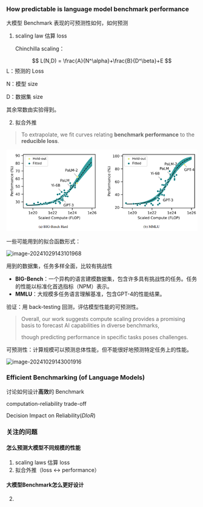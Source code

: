 ### How predictable is language model benchmark performance

大模型 Benchmark 表现的可预测性如何，如何预测

1. scaling law 估算 loss

   Chinchilla scaling：

$$
L(N,D) = \frac{A}{N^\alpha}+\frac{B}{D^\beta}+E
$$
L：预测的 Loss

N：模型 size

D：数据集 size

其余常数由实验得到。

2. 拟合外推

> To extrapolate, we fit curves relating **benchmark performance** to the **reducible loss**.

![image-20241029125819870](./image/image1.png)

一些可能用到的拟合函数形式：

![image-20241029143101968](C:\Users\Singe\AppData\Roaming\Typora\typora-user-images\image-20241029143101968.png)

用到的数据集，任务多样全面，比较有挑战性

- **BIG-Bench**：一个异构的语言建模数据集，包含许多具有挑战性的任务。任务的性能以标准化首选指标（NPM）表示。
- **MMLU**：大规模多任务语言理解基准，包含GPT-4的性能结果。

验证：用 back-testing 回测，评估模型性能的可预测性。

> Overall, our work suggests compute scaling provides a promising basis to forecast AI capabilities in diverse benchmarks, 
>
> though predicting performance in specific tasks poses challenges.

可预测性：计算规模可以预测总体性能，但不能很好地预测特定任务上的性能。

![image-20241029143001916](C:\Users\Singe\AppData\Roaming\Typora\typora-user-images\image-20241029143001916.png)

### **Efficient Benchmarking (of Language Models)**

讨论如何设计**高效**的 Benchmark

computation-reliability trade-off

Decision Impact on Reliability(*DIoR*)

### 关注的问题

#### 怎么预测大模型不同规模的性能

1. scaling laws 估算 loss
2. 拟合外推（loss <-> performance）

#### 大模型Benchmark怎么更好设计

2. 